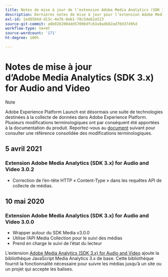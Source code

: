 ```yaml
---
title: Notes de mise à jour de l’extension Adobe Media Analytics (SDK 3.x) for Audio and Video
description: Dernières notes de mise à jour pour l’extension Adobe Media Analytics (SDK 3.x) for Audio and Video dans Adobe Experience Platform.
exl-id: 1ed0504d-d13c-4e7b-8eb1-78c54e62a523
source-git-commit: a8b0282004dd57096dfc63a9adb82ad70d37495d
workflow-type: tm+mt
source-wordcount: '171'
ht-degree: 100%

---
```


# Notes de mise à jour d’Adobe Media Analytics (SDK 3.x) for Audio and Video

>[!NOTE]
>
>Adobe Experience Platform Launch est désormais une suite de technologies destinées à la collecte de données dans Adobe Experience Platform. Plusieurs modifications terminologiques ont par conséquent été apportées à la documentation du produit. Reportez-vous au [document](../../../term-updates.md) suivant pour consulter une référence consolidée des modifications terminologiques.

## 5 avril 2021

### Extension Adobe Media Analytics (SDK 3.x) for Audio and Video 3.0.2

* Correction de l’en-tête HTTP « Content-Type » dans les requêtes API de collecte de médias.

## 10 mai 2020

### Extension Adobe Media Analytics (SDK 3.x) for Audio and Video 3.0.0

* Wrapper autour du SDK Media v3.0.0
* Utilise l’API Media Collection pour le suivi des médias
* Prend en charge le suivi de l’état du lecteur

L’extension [Adobe Media Analytics (SDK 3.x) for Audio and Video](./overview.md) ajoute la bibliothèque JavaScript Media Analytics 3.x de base. Cette bibliothèque fournit la fonctionnalité nécessaire pour suivre les médias jusqu’à un site ou un projet qui accepte les balises.
